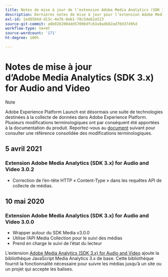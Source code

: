 ```yaml
---
title: Notes de mise à jour de l’extension Adobe Media Analytics (SDK 3.x) for Audio and Video
description: Dernières notes de mise à jour pour l’extension Adobe Media Analytics (SDK 3.x) for Audio and Video dans Adobe Experience Platform.
exl-id: 1ed0504d-d13c-4e7b-8eb1-78c54e62a523
source-git-commit: a8b0282004dd57096dfc63a9adb82ad70d37495d
workflow-type: tm+mt
source-wordcount: '171'
ht-degree: 100%

---
```


# Notes de mise à jour d’Adobe Media Analytics (SDK 3.x) for Audio and Video

>[!NOTE]
>
>Adobe Experience Platform Launch est désormais une suite de technologies destinées à la collecte de données dans Adobe Experience Platform. Plusieurs modifications terminologiques ont par conséquent été apportées à la documentation du produit. Reportez-vous au [document](../../../term-updates.md) suivant pour consulter une référence consolidée des modifications terminologiques.

## 5 avril 2021

### Extension Adobe Media Analytics (SDK 3.x) for Audio and Video 3.0.2

* Correction de l’en-tête HTTP « Content-Type » dans les requêtes API de collecte de médias.

## 10 mai 2020

### Extension Adobe Media Analytics (SDK 3.x) for Audio and Video 3.0.0

* Wrapper autour du SDK Media v3.0.0
* Utilise l’API Media Collection pour le suivi des médias
* Prend en charge le suivi de l’état du lecteur

L’extension [Adobe Media Analytics (SDK 3.x) for Audio and Video](./overview.md) ajoute la bibliothèque JavaScript Media Analytics 3.x de base. Cette bibliothèque fournit la fonctionnalité nécessaire pour suivre les médias jusqu’à un site ou un projet qui accepte les balises.
